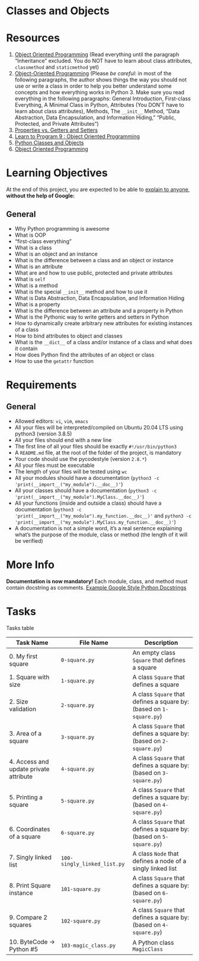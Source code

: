 # Classes and Objects

# Resources
1. [Object Oriented Programming](https://python.swaroopch.com/oop.html) (Read everything until the paragraph “Inheritance” excluded. You do NOT have to learn about class attributes, `classmethod` and `staticmethod` yet)
2. [Object-Oriented Programming](https://python-course.eu/oop/object-oriented-programming.php) (Please *be careful*: in most of the following paragraphs, the author shows things the way you should not use or write a class in order to help you better understand some concepts and how everything works in Python 3. Make sure you read everything in the following paragraphs: General Introduction, First-class Everything, A Minimal Class in Python, Attributes (You DON’T have to learn about class attributes), Methods, The `__init__` Method, “Data Abstraction, Data Encapsulation, and Information Hiding,” “Public, Protected, and Private Attributes”)
3. [Properties vs. Getters and Setters](https://python-course.eu/oop/properties-vs-getters-and-setters.php)
4. [Learn to Program 9 : Object Oriented Programming](https://www.youtube.com/watch?v=1AGyBuVCTeE)
5. [Python Classes and Objects](https://www.youtube.com/watch?v=apACNr7DC_s)
6. [Object Oriented Programming](https://www.youtube.com/watch?v=-DP1i2ZU9gk)

# Learning Objectives
At the end of this project, you are expected to be able to [explain to anyone](https://fs.blog/feynman-learning-technique/?fbclid=IwAR2K5_BGPVo0QjJXkOIIqNsqcXK4lTskPWJvA0asKQIGtCPWaQBdKmj1Ztg), **without the help of Google:**

## General
* Why Python programming is awesome
* What is OOP
* “first-class everything”
* What is a class
* What is an object and an instance
* What is the difference between a class and an object or instance
* What is an attribute
* What are and how to use public, protected and private attributes
* What is `self`
* What is a method
* What is the special `__init__` method and how to use it
* What is Data Abstraction, Data Encapsulation, and Information Hiding
* What is a property
* What is the difference between an attribute and a property in Python
* What is the Pythonic way to write getters and setters in Python
* How to dynamically create arbitrary new attributes for existing instances of a class
* How to bind attributes to object and classes
* What is the `__dict__` of a class and/or instance of a class and what does it contain
* How does Python find the attributes of an object or class
* How to use the `getattr` function

# Requirements
## General
* Allowed editors: `vi`, `vim`, `emacs`
* All your files will be interpreted/compiled on Ubuntu 20.04 LTS using python3 (version 3.8.5)
* All your files should end with a new line
* The first line of all your files should be exactly `#!/usr/bin/python3`
* A `README.md` file, at the root of the folder of the project, is mandatory
* Your code should use the pycodestyle (version `2.8.*`)
* All your files must be executable
* The length of your files will be tested using `wc`
* All your modules should have a documentation (`python3 -c 'print(__import__("my_module").__doc__)'`)
* All your classes should have a documentation (`python3 -c 'print(__import__("my_module").MyClass.__doc__)'`)
* All your functions (inside and outside a class) should have a documentation 
(`python3 -c 'print(__import__("my_module").my_function.__doc__)'` and `python3 -c 'print(__import__("my_module").MyClass.my_function.__doc__)'`)
* A documentation is not a simple word, it’s a real sentence explaining what’s the purpose of the module, class or method (the length of it will be verified)

# More Info
**Documentation is now mandatory!** Each module, class, and method must contain docstring as comments. [Example Google Style Python Docstrings](https://sphinxcontrib-napoleon.readthedocs.io/en/latest/example_google.html)

# Tasks
Tasks table

| Task Name  | File Name | Description |
| --------------- | ------------------------------ |---------------------------------------------------------------|
| 0. My first square | `0-square.py`  | An empty class `Square` that defines a square |
| 1. Square with size | `1-square.py` | A class `Square` that defines a square |
| 2. Size validation | `2-square.py` | A class `Square` that defines a square by: (based on `1-square.py`) |
| 3. Area of a square | `3-square.py` | A class `Square` that defines a square by: (based on `2-square.py`) |
| 4. Access and update private attribute | `4-square.py` | A class `Square` that defines a square by: (based on `3-square.py`) |
| 5. Printing a square | `5-square.py` | A class `Square` that defines a square by: (based on `4-square.py`) |
| 6. Coordinates of a square | `6-square.py` | A class `Square` that defines a square by: (based on `5-square.py`) |
| 7. Singly linked list | `100-singly_linked_list.py` | A class `Node` that defines a node of a singly linked list |
| 8. Print Square instance | `101-square.py` | A class `Square` that defines a square by: (based on `6-square.py`) |
| 9. Compare 2 squares | `102-square.py` | A class `Square` that defines a square by: (based on `4-square.py`) |
| 10. ByteCode -> Python #5 | `103-magic_class.py` | A Python class `MagicClass` |

